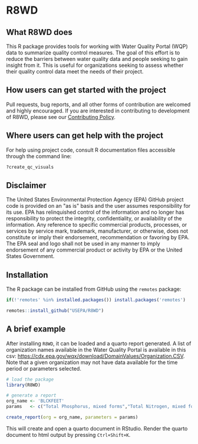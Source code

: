 # R8WD


## What R8WD does

This R package provides tools for working with Water Quality Portal (WQP) data to summarize quality control measures. The goal of this effort is to reduce the barriers between water quality data and people seeking to gain insight from it. This is useful for organizations seeking to assess whether their quality control data meet the needs of their project.


## How users can get started with the project

Pull requests, bug reports, and all other forms of contribution are welcomed and highly encouraged. If you are interested in contributing to development of R8WD, please see our [Contributing Policy](https://github.com/USEPA/R8WD/blob/main/CONTRIBUTING.md).


## Where users can get help with the project

For help using project code, consult R documentation files accessible through the command line: 

```R
?create_qc_visuals
```



## Disclaimer

The United States Environmental Protection Agency (EPA) GitHub project code is provided on an "as is" basis and the user assumes responsibility for its use. EPA has relinquished control of the information and no longer has responsibility to protect the integrity, confidentiality, or availability of the information. Any reference to specific commercial products, processes, or services by service mark, trademark, manufacturer, or otherwise, does not constitute or imply their endorsement, recommendation or favoring by EPA. The EPA seal and logo shall not be used in any manner to imply endorsement of any commercial product or activity by EPA or the United States Government. 



## Installation

The R package can be installed from GitHub using the `remotes` package:

```R
if(!'remotes' %in% installed.packages()) install.packages('remotes')

remotes::install_github("USEPA/R8WD")
```


## A brief example

After installing `R8WD`, it can be loaded and a quarto report generated. A list of organization names available in the Water Quality Portal is available in this csv: https://cdx.epa.gov/wqx/download/DomainValues/Organization.CSV. Note that a given organization may not have data available for the time period or parameters selected.

```R
# load the package
library(R8WD)

# generate a report
org_name <- 'BLCKFEET'
params   <- c("Total Phosphorus, mixed forms","Total Nitrogen, mixed forms","Escherichia coli","Dissolved oxygen (DO)")

create_report(org = org_name, parameters = params)
```

This will create and open a quarto document in RStudio. Render the quarto document to html output by pressing `Ctrl+Shift+K`.


